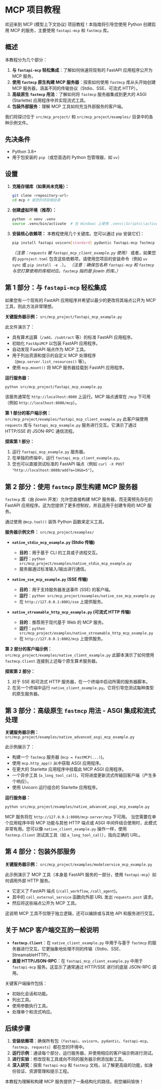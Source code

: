 # MCP 项目教程

欢迎来到 MCP (模型上下文协议) 项目教程！本指南将引导您使用 Python 创建启用 MCP 的服务，主要使用 `fastapi-mcp` 和 `fastmcp` 库。

## 概述

本教程分为几个部分：

1.  **与 `fastapi-mcp` 轻松集成**：了解如何快速将现有的 FastAPI 应用程序公开为 MCP 服务。
2.  **使用 `fastmcp` 原生构建 MCP 服务器**：探索如何使用 `fastmcp` 库从头开始创建 MCP 服务器，涵盖不同的传输协议（Stdio、SSE、可流式 HTTP）。
3.  **高级原生 `fastmcp` 用法**：了解如何将 `fastmcp` 服务器集成到更大的 ASGI (Starlette) 应用程序中并实现流式工具。
4.  **包装外部服务**：理解 MCP 工具如何充当外部服务的客户端。

我们将探讨位于 `src/mcp_project/` 和 `src/mcp_project/examples/` 目录中的各种示例文件。

## 先决条件

- Python 3.8+
- 用于包安装的 `pip`（或您首选的 Python 包管理器，如 `uv`）

## 设置

1.  **克隆存储库（如果尚未克隆）：**
    ```bash
    git clone <repository-url>
    cd mcp # 或您的项目根目录
    ```

2.  **创建虚拟环境（推荐）：**
    ```bash
    python -m venv .venv
    source .venv/bin/activate  # 在 Windows 上使用 .venv\\Scripts\\activate
    ```

3.  **安装核心依赖项：**
    本教程使用几个关键库。您可以通过 pip 安装它们：
    ```bash
    pip install fastapi uvicorn[standard] pydantic fastapi-mcp fastmcp requests
    ```
    *（注意：`requests` 被 `fastapi_mcp_client_example.py` 使用）*
    或者，如果您的 `pyproject.toml` 包含这些依赖项，请使用您项目的安装命令（例如 `uv sync` 或 `pip install -e .`）。
    *（注意：确保包名称 `fastapi-mcp` 和 `fastmcp` 与您打算使用的库相对应。`fastmcp` 指的是 jlowin 的库。）*

## 第 1 部分：与 `fastapi-mcp` 轻松集成

如果您有一个现有的 FastAPI 应用程序并希望以最少的更改将其端点公开为 MCP 工具，则此方法非常理想。

**关键服务器示例：** `src/mcp_project/fastapi_mcp_example.py`

此文件演示了：
- 具有算术运算（`/add`、`/subtract` 等）的标准 FastAPI 应用程序。
- 初始化 `FastApiMCP` 以包装 FastAPI 应用程序。
- 自动发现 FastAPI 端点作为 MCP 工具。
- 用于列出资源和提示的自定义 MCP 处理程序（`@mcp.server.list_resources()` 等）。
- 使用 `mcp.mount()` 将 MCP 服务器挂载到 FastAPI 应用程序。

**运行服务器：**
```bash
python src/mcp_project/fastapi_mcp_example.py
```
该服务通常在 `http://localhost:8080` 上运行。MCP 端点通常在 `/mcp` 下可用（例如 `http://localhost:8080/mcp`）。

**第 1 部分的客户端示例：** `src/mcp_project/examples/fastapi_mcp_client_example.py`
此客户端使用 `requests` 库与 `fastapi_mcp_example.py` 服务进行交互。它演示了通过 HTTP/SSE 的 JSON-RPC 通信流程。

**探索第 1 部分：**
1. 运行 `fastapi_mcp_example.py` 服务器。
2. 在单独的终端中，运行 `fastapi_mcp_client_example.py`。
3. 您也可以直接测试标准的 FastAPI 端点（例如 `curl -X POST "http://localhost:8080/add?a=10&b=5"`）。

## 第 2 部分：使用 `fastmcp` 原生构建 MCP 服务器

`fastmcp` 库（由 jlowin 开发）允许您直接构建 MCP 服务器，而无需预先存在的 FastAPI 应用程序。这为您提供了更多控制权，并且适用于创建专用的 MCP 服务。

通过使用 `@mcp.tool()` 装饰 Python 函数来定义工具。

**服务器示例文件：** `src/mcp_project/examples/`

-   **`native_stdio_mcp_example.py` (Stdio 传输)**
    -   **目的**：用于基于 CLI 的工具或子进程交互。
    -   **运行**：`python src/mcp_project/examples/native_stdio_mcp_example.py`
    -   服务器通过标准输入/输出进行通信。

-   **`native_sse_mcp_example.py` (SSE 传输)**
    -   **目的**：用于支持服务器发送事件 (SSE) 的客户端。
    -   **运行**：`python src/mcp_project/examples/native_sse_mcp_example.py`
    -   在 `http://127.0.0.1:8001/sse` 上提供服务。

-   **`native_streamable_http_mcp_example.py` (可流式 HTTP 传输)**
    -   **目的**：推荐用于现代基于 Web 的 MCP 服务。
    -   **运行**：`python src/mcp_project/examples/native_streamable_http_mcp_example.py`
    -   在 `http://127.0.0.1:8002/mcp` 上提供服务。

**第 2 部分的客户端示例：** `src/mcp_project/examples/native_client_example.py`
此脚本演示了如何使用 `fastmcp.Client` 连接到上述每个原生算术服务器。

**探索第 2 部分：**
1. 对于 SSE 和可流式 HTTP 服务器，在一个终端中启动所需的服务器脚本。
2. 在另一个终端中运行 `native_client_example.py`。它将引导您测试每种类型的原生服务器。

## 第 3 部分：高级原生 `fastmcp` 用法 - ASGI 集成和流式处理

**关键服务器示例：** `src/mcp_project/examples/native_advanced_asgi_mcp_example.py`

此示例展示了：
-   构建一个 `fastmcp` 服务器 (`mcp = FastMCP(...)`)。
-   使用 `mcp.http_app()` 从中获取 ASGI 应用程序。
-   在更大的 Starlette 应用程序中挂载此 MCP ASGI 应用程序。
-   一个异步工具 (`a_long_tool_call`)，可将进度更新流式传输回客户端（产生多个响应）。
-   使用 Uvicorn 运行组合的 Starlette 应用程序。

**运行服务器：**
```bash
python src/mcp_project/examples/native_advanced_asgi_mcp_example.py
```
MCP 服务将在 `http://127.0.0.1:8080/mcp-server/mcp` 下可用。
当您需要在单个应用程序中将 MCP 功能与其他 HTTP 端点或 ASGI 中间件结合使用时，此模式非常有用。您可以像 `native_client_example.py` 操作一样，使用 `fastmcp.Client` 测试其工具（如 `a_long_tool_call`），指向正确的 URL。

## 第 4 部分：包装外部服务

**关键服务器示例：** `src/mcp_project/examples/modelservice_mcp_example.py`

此示例演示了 MCP 工具（本身是 FastAPI 服务的一部分，使用 `fastapi-mcp`）如何调用外部 HTTP 服务。
-   它定义了 FastAPI 端点 (`/call_workflow`, `/call_agent`)。
-   其中的 `call_external_service` 函数向外部 URL 发出 `requests.post` 请求。
-   然后将这些端点公开为 MCP 工具。

这说明 MCP 工具不仅限于独立逻辑，还可以编排或与其他 API 和服务进行交互。

## 关于 MCP 客户端交互的一般说明

- **`fastmcp.Client`**：在 `native_client_example.py` 中用于与基于 `fastmcp` 的服务器进行交互。它更抽象地处理不同的传输（Stdio、SSE、StreamableHTTP）。
- **直接 HTTP/JSON-RPC**：在 `fastapi_mcp_client_example.py` 中用于 `fastapi-mcp` 服务。这显示了通常通过 HTTP/SSE 进行的底层 JSON-RPC 调用。

关键客户端操作包括：
- 初始化会话和功能。
- 列出工具。
- 使用参数执行工具。
- 处理单个和流式响应。

## 后续步骤

1.  **安装依赖项**：确保所有包（`fastapi`、`uvicorn`、`pydantic`、`fastapi-mcp`、`fastmcp`、`requests`）都在您的环境中。
2.  **运行示例**：通读每个部分，运行服务器，并使用相应的客户端示例进行测试。
3.  **进行实验**：修改现有工具或向不同的服务器示例添加新工具。
4.  **深入研究**：探索 `fastapi-mcp` 和 `fastmcp` 文档，以了解更高级的功能，如身份验证、资源管理和提示工程。

本教程为理解和构建 MCP 服务提供了一条结构化的路径。祝您编码愉快！

